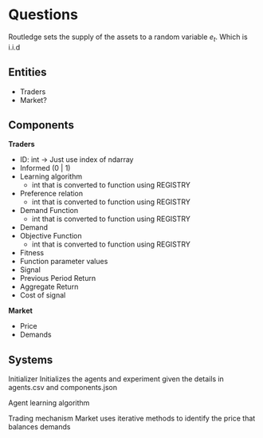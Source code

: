# Questions

Routledge sets the supply of the assets to a random variable $e_t$. Which is i.i.d 
## Entities

- Traders
- Market?
## Components

**Traders** 
- ID: int -> Just use index of ndarray
- Informed (0 | 1)
- Learning algorithm
	- int that is converted to function using REGISTRY
- Preference relation
	- int that is converted to function using REGISTRY
- Demand Function
	- int that is converted to function using REGISTRY
- Demand
- Objective Function
	- int that is converted to function using REGISTRY
- Fitness
- Function parameter values
- Signal
- Previous Period Return
- Aggregate Return
- Cost of signal

**Market**
- Price
- Demands

## Systems

Initializer
	Initializes the agents and experiment given the details in agents.csv and components.json

Agent learning algorithm
	

Trading mechanism
	Market uses iterative methods to identify the price that balances demands
	